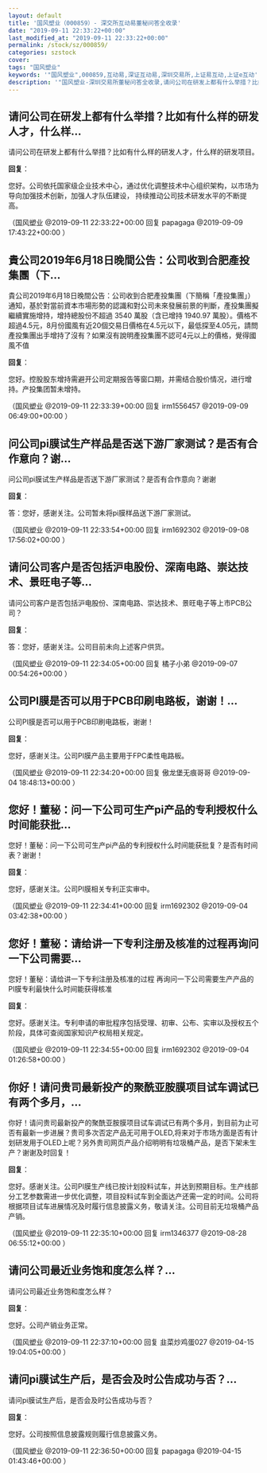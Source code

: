 ```yaml
---
layout: default
title: '国风塑业（000859）- 深交所互动易董秘问答全收录'
date: "2019-09-11 22:33:22+00:00"
last_modified_at: "2019-09-11 22:33:22+00:00"
permalink: /stock/sz/000859/
categories: szstock
cover: 
tags: "国风塑业"
keywords: '"国风塑业",000859,互动易,深证互动易,深圳交易所,上证易互动,上证e互动'
description: '"国风塑业-深圳交易所董秘问答全收录,请问公司在研发上都有什么举措？比如有什么样的研发人才，什么样的研发项目。"'
---
```


## 请问公司在研发上都有什么举措？比如有什么样的研发人才，什么样...

请问公司在研发上都有什么举措？比如有什么样的研发人才，什么样的研发项目。

**回复**：

您好。公司依托国家级企业技术中心，通过优化调整技术中心组织架构，以市场为导向加强技术创新，加强人才队伍建设， 持续推动公司技术研发水平的不断提高。 

（国风塑业  @2019-09-11 22:33:22+00:00 回复 papagaga  @2019-09-09 17:43:22+00:00 ）

## 貴公司2019年6月18日晚間公告：公司收到合肥產投集團（下...

貴公司2019年6月18日晚間公告：公司收到合肥產投集團（下簡稱「產投集團」）通知，基於對當前資本市場形勢的認識和對公司未來發展前景的判斷，產投集團擬繼續實施增持，增持總股份不超過 3540 萬股（含已增持 1940.97 萬股）。價格不超過4.5元，8月份國風有近20個交易日價格在4.5元以下，最低探至4.05元，請問產投集團出手增持了沒有？如果沒有說明產投集團不認可4元以上的價格，覺得國風不值

**回复**：

您好。控股股东增持需避开公司定期报告等窗口期，并需结合股价情况，进行增持。产投集团暂未增持。 

（国风塑业  @2019-09-11 22:33:39+00:00 回复 irm1556457  @2019-09-09 06:49:00+00:00 ）

## 问公司pi膜试生产样品是否送下游厂家测试？是否有合作意向？谢...

问公司pi膜试生产样品是否送下游厂家测试？是否有合作意向？谢谢

**回复**：

答：您好，感谢关注。公司暂未将pi膜样品送下游厂家测试。 

（国风塑业  @2019-09-11 22:33:54+00:00 回复 irm1692302  @2019-09-08 17:56:02+00:00 ）

## 请问公司客户是否包括沪电股份、深南电路、崇达技术、景旺电子等...

请问公司客户是否包括沪电股份、深南电路、崇达技术、景旺电子等上市PCB公司？

**回复**：

答：您好，感谢关注。公司目前未向上述客户供货。 

（国风塑业  @2019-09-11 22:34:05+00:00 回复 橘子小弟  @2019-09-07 00:54:26+00:00 ）

## 公司PI膜是否可以用于PCB印刷电路板，谢谢！...

公司PI膜是否可以用于PCB印刷电路板，谢谢！

**回复**：

您好，感谢关注。公司PI膜产品主要用于FPC柔性电路板。 

（国风塑业  @2019-09-11 22:34:20+00:00 回复 傲龙堡无痕哥哥  @2019-09-04 18:48:13+00:00 ）

## 您好！董秘：问一下公司可生产pi产品的专利授权什么时间能获批...

您好！董秘：问一下公司可生产pi产品的专利授权什么时间能获批复？是否有时间表？谢谢！

**回复**：

您好，感谢关注。公司PI膜相关专利正实审中。 

（国风塑业  @2019-09-11 22:34:41+00:00 回复 irm1692302  @2019-09-04 03:42:38+00:00 ）

## 您好！董秘：请给讲一下专利注册及核准的过程再询问一下公司需要...

您好！董秘：请给讲一下专利注册及核准的过程
再询问一下公司需要生产产品的PI膜专利最快什么时间能获得核准

**回复**：

您好。感谢关注。专利申请的审批程序包括受理、初审、公布、实审以及授权五个阶段，具体可查阅国家知识产权局相关规定。 

（国风塑业  @2019-09-11 22:34:55+00:00 回复 irm1692302  @2019-09-04 01:26:58+00:00 ）

## 你好！请问贵司最新投产的聚酰亚胺膜项目试车调试已有两个多月，...

你好！请问贵司最新投产的聚酰亚胺膜项目试车调试已有两个多月，到目前为止可否有最新一步进展？贵司多次否定产品无可用于OLED,将来对于市场方面是否有计划研发用于OLED上呢？另外贵司网页产品介绍明明有垃圾桶产品，是否下架未生产？谢谢及时回复！

**回复**：

您好。感谢关注。公司PI膜生产线已按计划投料试车，并达到预期目标。生产线部分工艺参数需进一步优化调整，项目投料试车到全面达产还需一定的时间。公司将根据项目试车进展情况及时履行信息披露义务，敬请关注。公司目前无垃圾桶产品产销。 

（国风塑业  @2019-09-11 22:35:10+00:00 回复 irm1346377  @2019-08-28 06:55:12+00:00 ）

## 请问公司最近业务饱和度怎么样？...

请问公司最近业务饱和度怎么样？

**回复**：

您好。公司产销业务正常。 

（国风塑业  @2019-09-11 22:37:10+00:00 回复 韭菜炒鸡蛋027  @2019-04-15 19:04:05+00:00 ）

## 请问pi膜试生产后，是否会及时公告成功与否？...

请问pi膜试生产后，是否会及时公告成功与否？

**回复**：

您好。公司按照信息披露规则履行信息披露义务。 

（国风塑业  @2019-09-11 22:36:50+00:00 回复 papagaga  @2019-04-15 01:43:46+00:00 ）

